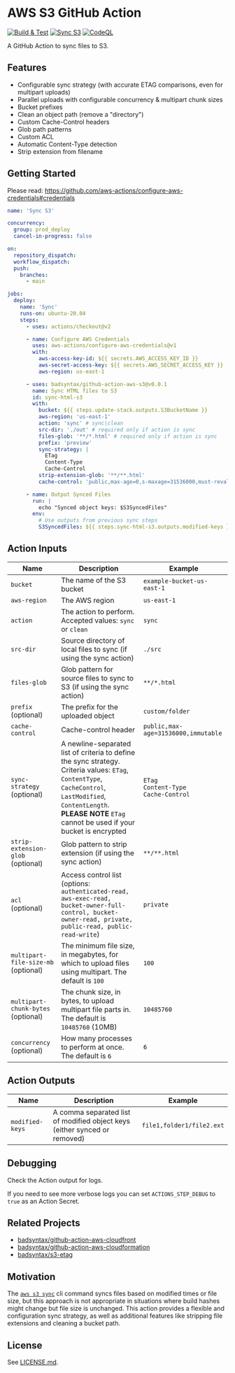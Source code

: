 # AWS S3 GitHub Action

[![Build & Test](https://github.com/badsyntax/github-action-aws-s3/actions/workflows/test.yml/badge.svg?branch=master)](https://github.com/badsyntax/github-action-aws-s3/actions/workflows/test.yml)
[![Sync S3](https://github.com/badsyntax/github-action-aws-s3/actions/workflows/sync-s3.yml/badge.svg?branch=master)](https://github.com/badsyntax/github-action-aws-s3/actions/workflows/sync-s3.yml)
[![CodeQL](https://github.com/badsyntax/github-action-aws-s3/actions/workflows/codeql-analysis.yml/badge.svg?branch=master)](https://github.com/badsyntax/github-action-aws-s3/actions/workflows/codeql-analysis.yml)

A GitHub Action to sync files to S3.

## Features

- Configurable sync strategy (with accurate ETAG comparisons, even for multipart uploads)
- Parallel uploads with configurable concurrency & multipart chunk sizes
- Bucket prefixes
- Clean an object path (remove a "directory")
- Custom Cache-Control headers
- Glob path patterns
- Custom ACL
- Automatic Content-Type detection
- Strip extension from filename

## Getting Started

Please read: <https://github.com/aws-actions/configure-aws-credentials#credentials>

```yml
name: 'Sync S3'

concurrency:
  group: prod_deploy
  cancel-in-progress: false

on:
  repository_dispatch:
  workflow_dispatch:
  push:
    branches:
      - main

jobs:
  deploy:
    name: 'Sync'
    runs-on: ubuntu-20.04
    steps:
      - uses: actions/checkout@v2

      - name: Configure AWS Credentials
        uses: aws-actions/configure-aws-credentials@v1
        with:
          aws-access-key-id: ${{ secrets.AWS_ACCESS_KEY_ID }}
          aws-secret-access-key: ${{ secrets.AWS_SECRET_ACCESS_KEY }}
          aws-region: us-east-1

      - uses: badsyntax/github-action-aws-s3@v0.0.1
        name: Sync HTML files to S3
        id: sync-html-s3
        with:
          bucket: ${{ steps.update-stack.outputs.S3BucketName }}
          aws-region: 'us-east-1'
          action: 'sync' # sync|clean
          src-dir: './out' # required only if action is sync
          files-glob: '**/*.html' # required only if action is sync
          prefix: 'preview'
          sync-strategy: |
            ETag
            Content-Type
            Cache-Control
          strip-extension-glob: '**/**.html'
          cache-control: 'public,max-age=0,s-maxage=31536000,must-revalidate'

      - name: Output Synced Files
        run: |
          echo "Synced object keys: $S3SyncedFiles"
        env:
          # Use outputs from previous sync steps
          S3SyncedFiles: ${{ steps.sync-html-s3.outputs.modified-keys }}
```

## Action Inputs

| Name                                | Description                                                                                                                                                                                                                      | Example                                       |
| ----------------------------------- | -------------------------------------------------------------------------------------------------------------------------------------------------------------------------------------------------------------------------------- | --------------------------------------------- |
| `bucket`                            | The name of the S3 bucket                                                                                                                                                                                                        | `example-bucket-us-east-1`                    |
| `aws-region`                        | The AWS region                                                                                                                                                                                                                   | `us-east-1`                                   |
| `action`                            | The action to perform. Accepted values: `sync` or `clean`                                                                                                                                                                        | `sync`                                        |
| `src-dir`                           | Source directory of local files to sync (if using the sync action)                                                                                                                                                               | `./src`                                       |
| `files-glob`                        | Glob pattern for source files to sync to S3 (if using the sync action)                                                                                                                                                           | `**/*.html`                                   |
| `prefix` (optional)                 | The prefix for the uploaded object                                                                                                                                                                                               | `custom/folder`                               |
| `cache-control`                     | Cache-control header                                                                                                                                                                                                             | `public,max-age=31536000,immutable`           |
| `sync-strategy` (optional)          | A newline-separated list of criteria to define the sync strategy. Criteria values: `ETag`, `ContentType`, `CacheControl`, `LastModified`, `ContentLength`.<br/>**PLEASE NOTE** `ETag` cannot be used if your bucket is encrypted | `ETag`<br/>`Content-Type`<br/>`Cache-Control` |
| `strip-extension-glob` (optional)   | Glob pattern to strip extension (if using the sync action)                                                                                                                                                                       | `**/**.html`                                  |
| `acl` (optional)                    | Access control list (options: `authenticated-read, aws-exec-read, bucket-owner-full-control, bucket-owner-read, private, public-read, public-read-write`)                                                                        | `private`                                     |
| `multipart-file-size-mb` (optional) | The minimum file size, in megabytes, for which to upload files using multipart. The default is `100`                                                                                                                             | `100`                                         |
| `multipart-chunk-bytes` (optional)  | The chunk size, in bytes, to upload multipart file parts in. The default is `10485760` (10MB)                                                                                                                                    | `10485760`                                    |
| `concurrency` (optional)            | How many processes to perform at once. The default is `6`                                                                                                                                                                        | `6`                                           |

## Action Outputs

| Name            | Description                                                               | Example                   |
| --------------- | ------------------------------------------------------------------------- | ------------------------- |
| `modified-keys` | A comma separated list of modified object keys (either synced or removed) | `file1,folder1/file2.ext` |

## Debugging

Check the Action output for logs.

If you need to see more verbose logs you can set `ACTIONS_STEP_DEBUG` to `true` as an Action Secret.

## Related Projects

- [badsyntax/github-action-aws-cloudfront](https://github.com/badsyntax/github-action-aws-cloudfront)
- [badsyntax/github-action-aws-cloudformation](https://github.com/badsyntax/github-action-aws-cloudformation)
- [badsyntax/s3-etag](https://github.com/badsyntax/s3-etag)

## Motivation

The [`aws s3 sync`](https://awscli.amazonaws.com/v2/documentation/api/latest/reference/s3/sync.html) cli command syncs files based on modified times or file size, but this approach is not appropriate in situations where build hashes might change but file size is unchanged. This action provides a flexible and configuration sync strategy, as well as additional features like stripping file extensions and cleaning a bucket path.

## License

See [LICENSE.md](./LICENSE.md).
